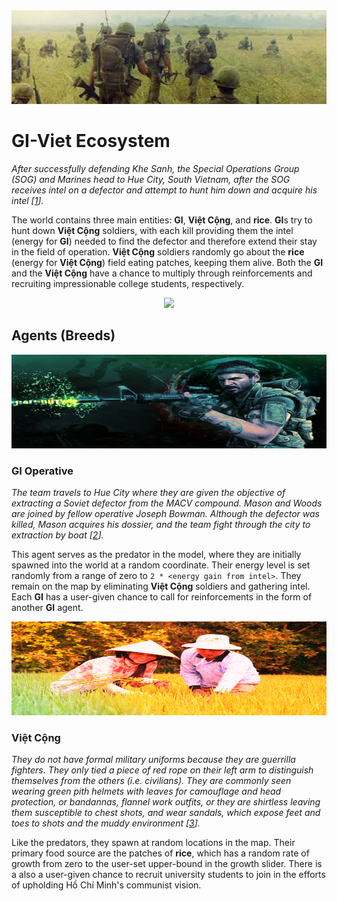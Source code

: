 <div style="text-align:center"><img src="https://github.com/Darvvvin/GI-VietCong-Ecosystem/blob/main/readme/header.png" height="150px" width="1000px"/></div>

# GI-Viet Ecosystem
 
_After successfully defending Khe Sanh, the Special Operations Group (SOG) and Marines head to Hue City, South Vietnam, after the SOG receives intel on a defector and attempt to hunt him down and acquire his intel [[1](https://callofduty.fandom.com/wiki/Vietnam_War)]._

The world contains three main entities: **GI**, **Việt Cộng**, and **rice**. **GI**s try to hunt down **Việt Cộng** soldiers, with each kill providing them the intel (energy for **GI**) needed to find the defector and therefore extend their stay in the field of operation. **Việt Cộng** soldiers randomly go about the **rice** (energy for **Việt Cộng**) field eating patches, keeping them alive. Both the **GI** and the **Việt Cộng** have a chance to multiply through reinforcements and recruiting impressionable college students, respectively. 

<div style="text-align:center"><img src="https://github.com/Darvvvin/GI-VietCong-Ecosystem/blob/main/readme/alt2.gif" /></div>

## Agents (Breeds)

<div style="text-align:center"><img src="https://github.com/Darvvvin/GI-VietCong-Ecosystem/blob/main/readme/gi.png" height="150px" width="1000px"/></div>

### GI Operative

_The team travels to Hue City where they are given the objective of extracting a Soviet defector from the MACV compound. Mason and Woods are joined by fellow operative Joseph Bowman. Although the defector was killed, Mason acquires his dossier, and the team fight through the city to extraction by boat [[2](https://callofduty.fandom.com/wiki/Studies_and_Observation_Group)]._

This agent serves as the predator in the model, where they are initially spawned into the world at a random coordinate. Their energy level is set randomly from a range of zero to `2 * <energy gain from intel>`. They remain on the map by eliminating **Việt Cộng** soldiers and gathering intel. Each **GI** has a user-given chance to call for reinforcements in the form of another **GI** agent. 

<div style="text-align:center"><img src="https://github.com/Darvvvin/GI-VietCong-Ecosystem/blob/main/readme/cong.png" height="150px" width="1000px"/></div>

### Việt Cộng

_They do not have formal military uniforms because they are guerrilla fighters. They only tied a piece of red rope on their left arm to distinguish themselves from the others (i.e. civilians). They are commonly seen wearing green pith helmets with leaves for camouflage and head protection, or bandannas, flannel work outfits, or they are shirtless leaving them susceptible to chest shots, and wear sandals, which expose feet and toes to shots and the muddy environment [[3](https://callofduty.fandom.com/wiki/Viet_Cong)]._

Like the predators, they spawn at random locations in the map. Their primary food source are the patches of **rice**, which has a random rate of growth from zero to the user-set upper-bound in the growth slider. There is a also a user-given chance to recruit university students to join in the efforts of upholding Hồ Chí Minh's communist vision.







